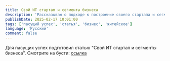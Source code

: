 ```yaml
---
title: Свой ИТ стартап и сегменты бизнеса
description: 'Рассказываю о подходе к построение своего стартапа и сегментах в котором его делать.'
publishDate: 2025-02-17 10:01:00
tags: ['пасущий успех', 'статья', 'бизнес', 'житейское']
language: 'Русский'
comment: false
---
```


Для пасущих успех подготовил статью "Свой ИТ стартап и сегменты бизнеса". Смотрите на бусти: [ссылка](https://boosty.to/mrhook/posts/ed61016e-94e9-48e9-bfdb-c08ad7e0530e)
